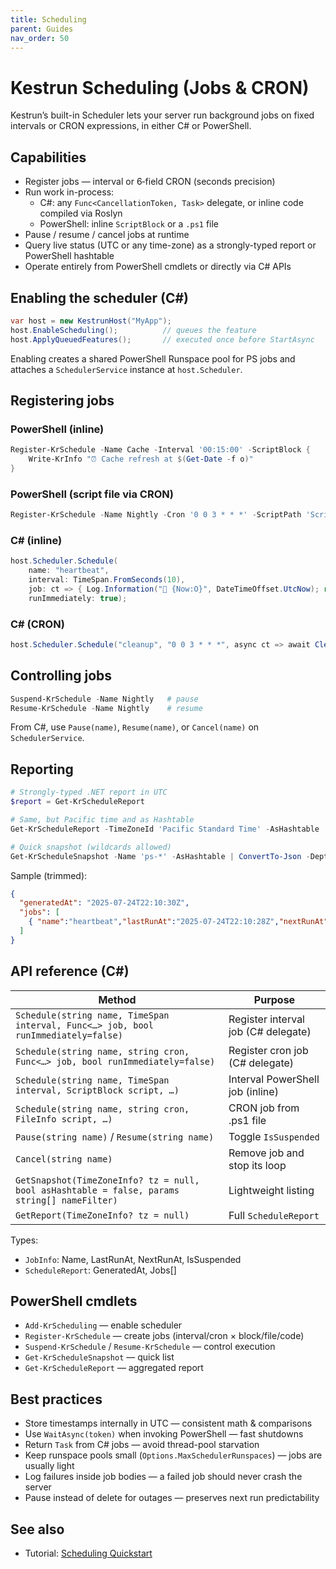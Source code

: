 ```yaml
---
title: Scheduling
parent: Guides
nav_order: 50
---
```


# Kestrun Scheduling (Jobs & CRON)

Kestrun’s built-in Scheduler lets your server run background jobs on fixed intervals or CRON expressions, in either C# or PowerShell.

## Capabilities

- Register jobs — interval or 6‑field CRON (seconds precision)
- Run work in-process:
  - C#: any `Func<CancellationToken, Task>` delegate, or inline code compiled via Roslyn
  - PowerShell: inline `ScriptBlock` or a `.ps1` file
- Pause / resume / cancel jobs at runtime
- Query live status (UTC or any time-zone) as a strongly-typed report or PowerShell hashtable
- Operate entirely from PowerShell cmdlets or directly via C# APIs

## Enabling the scheduler (C#)

```csharp
var host = new KestrunHost("MyApp");
host.EnableScheduling();          // queues the feature
host.ApplyQueuedFeatures();       // executed once before StartAsync
```

Enabling creates a shared PowerShell Runspace pool for PS jobs and attaches a `SchedulerService` instance at `host.Scheduler`.

## Registering jobs

### PowerShell (inline)

```powershell
Register-KrSchedule -Name Cache -Interval '00:15:00' -ScriptBlock {
    Write-KrInfo "⏰ Cache refresh at $(Get-Date -f o)"
}
```

### PowerShell (script file via CRON)

```powershell
Register-KrSchedule -Name Nightly -Cron '0 0 3 * * *' -ScriptPath 'Scripts/Cleanup.ps1'
```

### C# (inline)

```csharp
host.Scheduler.Schedule(
    name: "heartbeat",
    interval: TimeSpan.FromSeconds(10),
    job: ct => { Log.Information("💓 {Now:O}", DateTimeOffset.UtcNow); return Task.CompletedTask; },
    runImmediately: true);
```

### C# (CRON)

```csharp
host.Scheduler.Schedule("cleanup", "0 0 3 * * *", async ct => await CleanupAsync(ct));
```

## Controlling jobs

```powershell
Suspend-KrSchedule -Name Nightly   # pause
Resume-KrSchedule -Name Nightly    # resume
```

From C#, use `Pause(name)`, `Resume(name)`, or `Cancel(name)` on `SchedulerService`.

## Reporting

```powershell
# Strongly-typed .NET report in UTC
$report = Get-KrScheduleReport

# Same, but Pacific time and as Hashtable
Get-KrScheduleReport -TimeZoneId 'Pacific Standard Time' -AsHashtable

# Quick snapshot (wildcards allowed)
Get-KrScheduleSnapshot -Name 'ps-*' -AsHashtable | ConvertTo-Json -Depth 3
```

Sample (trimmed):

```json
{
  "generatedAt": "2025-07-24T22:10:30Z",
  "jobs": [
    { "name":"heartbeat","lastRunAt":"2025-07-24T22:10:28Z","nextRunAt":"2025-07-24T22:10:38Z","isSuspended":false }
  ]
}
```

## API reference (C#)

| Method | Purpose |
|--------|---------|
| `Schedule(string name, TimeSpan interval, Func<…> job, bool runImmediately=false)` | Register interval job (C# delegate) |
| `Schedule(string name, string cron, Func<…> job, bool runImmediately=false)` | Register cron job (C# delegate) |
| `Schedule(string name, TimeSpan interval, ScriptBlock script, …)` | Interval PowerShell job (inline) |
| `Schedule(string name, string cron, FileInfo script, …)` | CRON job from .ps1 file |
| `Pause(string name)` / `Resume(string name)` | Toggle `IsSuspended` |
| `Cancel(string name)` | Remove job and stop its loop |
| `GetSnapshot(TimeZoneInfo? tz = null, bool asHashtable = false, params string[] nameFilter)` | Lightweight listing |
| `GetReport(TimeZoneInfo? tz = null)` | Full `ScheduleReport` |

Types:

- `JobInfo`: Name, LastRunAt, NextRunAt, IsSuspended
- `ScheduleReport`: GeneratedAt, Jobs[]

## PowerShell cmdlets

- `Add-KrScheduling` — enable scheduler
- `Register-KrSchedule` — create jobs (interval/cron × block/file/code)
- `Suspend-KrSchedule` / `Resume-KrSchedule` — control execution
- `Get-KrScheduleSnapshot` — quick list
- `Get-KrScheduleReport` — aggregated report

## Best practices

- Store timestamps internally in UTC — consistent math & comparisons
- Use `WaitAsync(token)` when invoking PowerShell — fast shutdowns
- Return `Task` from C# jobs — avoid thread-pool starvation
- Keep runspace pools small (`Options.MaxSchedulerRunspaces`) — jobs are usually light
- Log failures inside job bodies — a failed job should never crash the server
- Pause instead of delete for outages — preserves next run predictability

## See also

- Tutorial: [Scheduling Quickstart](/pwsh/tutorial/12.scheduling/1.Scheduling-Quickstart)
